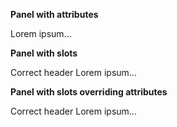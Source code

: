 **Panel with attributes**

<panel header="Correct header">
  Lorem ipsum...
</panel>

<br>

**Panel with slots**

<panel>
  <span slot="header">Correct header</span>
  Lorem ipsum...
</panel>

<br>

**Panel with slots overriding attributes**

<panel header="Should not appear: Overwritten header">
  <span slot="header">Correct header</span>
  Lorem ipsum...
</panel>

<br>
